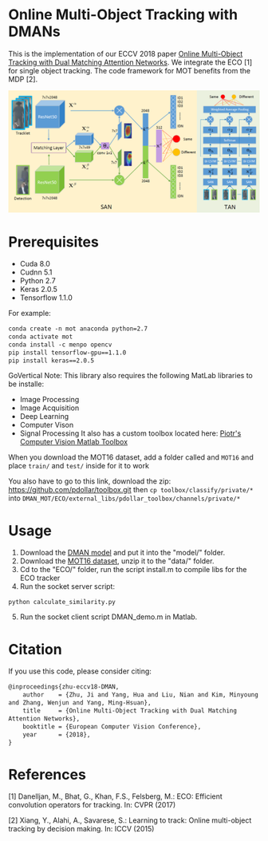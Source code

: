 # Online Multi-Object Tracking with DMANs

This is the implementation of our ECCV 2018 paper [Online Multi-Object Tracking with Dual Matching Attention Networks](https://arxiv.org/abs/1902.00749). We integrate the ECO [1] for single object tracking. The code framework for MOT benefits from the MDP [2].

<p align="center">
  <img width="800" src="DMAN.png">
</p>
<p align="justify">

# Prerequisites
- Cuda 8.0
- Cudnn 5.1
- Python 2.7
- Keras 2.0.5
- Tensorflow 1.1.0

For example:
<pre><code>conda create -n mot anaconda python=2.7
conda activate mot
conda install -c menpo opencv
pip install tensorflow-gpu==1.1.0
pip install keras==2.0.5
</code></pre>

GoVertical Note:
This library also requires the following MatLab libraries to be installe: 
* Image Processing
* Image Acquisition
* Deep Learning
* Computer Vison
* Signal Processing
It also has a custom toolbox located here: [Piotr's Computer Vision Matlab Toolbox](https://pdollar.github.io/toolbox/)

When you download the MOT16 dataset, add a folder called and `MOT16` and place `train/` and `test/` inside for it to work


You also have to go to this link, download the zip: https://github.com/pdollar/toolbox.git
then `cp toolbox/classify/private/*` into `DMAN_MOT/ECO/external_libs/pdollar_toolbox/channels/private/*`


# Usage
1. Download the [DMAN model](https://zhiyanapp-build-release.oss-cn-shanghai.aliyuncs.com/zhuji_file/spatial_temporal_attention_model.h5) and put it into the "model/" folder.
2. Download the [MOT16 dataset](https://motchallenge.net/data/MOT16/), unzip it to the "data/" folder.
3. Cd to the "ECO/" folder, run the script install.m to compile libs for the ECO tracker
4. Run the socket server script:
<pre><code>python calculate_similarity.py
</code></pre>
5. Run the socket client script DMAN_demo.m in Matlab.
# Citation

If you use this code, please consider citing:

<pre><code>@inproceedings{zhu-eccv18-DMAN,
    author    = {Zhu, Ji and Yang, Hua and Liu, Nian and Kim, Minyoung and Zhang, Wenjun and Yang, Ming-Hsuan},
    title     = {Online Multi-Object Tracking with Dual Matching Attention Networks},
    booktitle = {European Computer Vision Conference},
    year      = {2018},
}
</code></pre>

# References
[1] Danelljan, M., Bhat, G., Khan, F.S., Felsberg, M.: ECO: Efficient convolution operators for tracking. In: CVPR (2017)

[2] Xiang, Y., Alahi, A., Savarese, S.: Learning to track: Online multi-object tracking by decision making. In: ICCV (2015)
